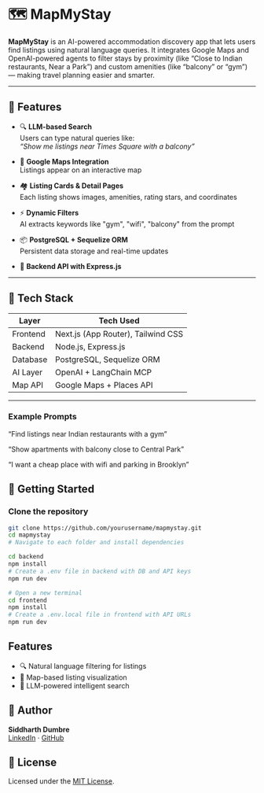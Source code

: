 # 🗺️ MapMyStay

**MapMyStay** is an AI-powered accommodation discovery app that lets users find listings using natural language queries. It integrates Google Maps and OpenAI-powered agents to filter stays by proximity (like “Close to Indian restaurants, Near a Park”) and custom amenities (like “balcony” or “gym”) — making travel planning easier and smarter.

---

## 🌟 Features

- 🔍 **LLM-based Search**  
  Users can type natural queries like:  
  _“Show me listings near Times Square with a balcony”_

- 📍 **Google Maps Integration**  
  Listings appear on an interactive map

- 🏘️ **Listing Cards & Detail Pages**  
  Each listing shows images, amenities, rating stars, and coordinates

- ⚡ **Dynamic Filters**  
  AI extracts keywords like "gym", "wifi", "balcony" from the prompt

- 📦 **PostgreSQL + Sequelize ORM**  
  Persistent data storage and real-time updates

- 💬 **Backend API with Express.js**

---

## 🧠 Tech Stack

| Layer     | Tech Used                         |
|-----------|-----------------------------------|
| Frontend  | Next.js (App Router), Tailwind CSS |
| Backend   | Node.js, Express.js               |
| Database  | PostgreSQL, Sequelize ORM         |
| AI Layer  | OpenAI + LangChain MCP            |
| Map API   | Google Maps + Places API          |

---

### Example Prompts
“Find listings near Indian restaurants with a gym”

“Show apartments with balcony close to Central Park”

“I want a cheap place with wifi and parking in Brooklyn”

## 🚀 Getting Started

### Clone the repository

```bash
git clone https://github.com/yourusername/mapmystay.git
cd mapmystay
# Navigate to each folder and install dependencies

cd backend
npm install
# Create a .env file in backend with DB and API keys
npm run dev

# Open a new terminal
cd frontend
npm install
# Create a .env.local file in frontend with API URLs
npm run dev

```

## Features

- 🔍 Natural language filtering for listings
- 📍 Map-based listing visualization
- 🧠 LLM-powered intelligent search

## 👤 Author

**Siddharth Dumbre**  
[LinkedIn](https://www.linkedin.com/in/siddharth-dumbre) · [GitHub](https://github.com/dumbresi)

## 📜 License

Licensed under the [MIT License](https://opensource.org/licenses/MIT).
